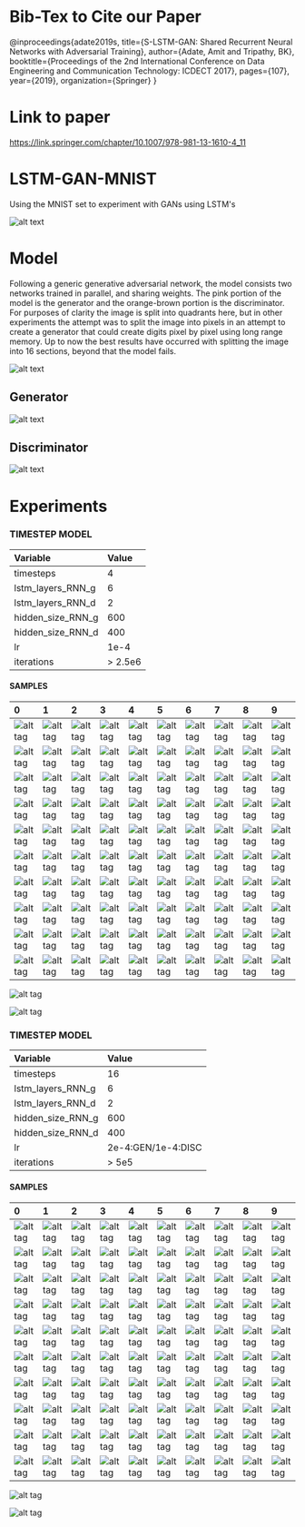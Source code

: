 # Bib-Tex to Cite our Paper 

@inproceedings{adate2019s,
  title={S-LSTM-GAN: Shared Recurrent Neural Networks with Adversarial Training},
  author={Adate, Amit and Tripathy, BK},
  booktitle={Proceedings of the 2nd International Conference on Data Engineering and Communication Technology: ICDECT 2017},
  pages={107},
  year={2019},
  organization={Springer}
}

# Link to paper 

https://link.springer.com/chapter/10.1007/978-981-13-1610-4_11


# LSTM-GAN-MNIST

Using the MNIST set to experiment with GANs using LSTM's 

![alt text](https://github.com/jarmstrong2/RNN_GAN_experiment/blob/master/images/faster_transition_smaller.gif)

Model
=====
Following a generic generative adversarial network, the model consists two networks trained in parallel, and sharing weights.
The pink portion of the model is the generator and the orange-brown portion is the discriminator. For purposes of clarity the image is
split into quadrants here, but in other experiments the attempt was to split the image into pixels in an attempt to create a 
generator that could create digits pixel by pixel using long range memory. Up to now the best results have occurred with splitting
the image into 16 sections, beyond that the model fails.

![alt text](https://github.com/amitadate/S-LSTM-GAN-MNIST/blob/master/images/model_diagram.jpg)

Generator
---------
![alt text](https://github.com/amitadate/S-LSTM-GAN-MNIST/blob/master/images/model_diagram_gen.jpg)

Discriminator
---------
![alt text](https://github.com/amitadate/S-LSTM-GAN-MNIST/blob/master/images/model_diagram_disc.jpg)

Experiments
=====

### TIMESTEP MODEL

| Variable          | Value     |
| :---------------- | :---------|
| timesteps         | 4         |
| lstm_layers_RNN_g | 6        |
| lstm_layers_RNN_d | 2         |
| hidden_size_RNN_g | 600       |
| hidden_size_RNN_d | 400       |
| lr                | 1e-4    |
| iterations        | > 2.5e6       |

#### SAMPLES

|0|1|2|3|4|5|6|7|8|9|
|:---|:---|:---|:---|:---|:---|:---|:---|:---|:---|
|![alt tag](atsteps4/im0_1.png)|![alt tag](atsteps4/im1_1.png)|![alt tag](atsteps4/im2_1.png)|![alt tag](atsteps4/im3_1.png)|![alt tag](atsteps4/im4_1.png)|![alt tag](atsteps4/im5_1.png)|![alt tag](atsteps4/im6_1.png)|![alt tag](atsteps4/im7_1.png)|![alt tag](atsteps4/im8_1.png)|![alt tag](atsteps4/im9_1.png)|
|![alt tag](atsteps4/im0_2.png)|![alt tag](atsteps4/im1_2.png)|![alt tag](atsteps4/im2_2.png)|![alt tag](atsteps4/im3_2.png)|![alt tag](atsteps4/im4_2.png)|![alt tag](atsteps4/im5_2.png)|![alt tag](atsteps4/im6_2.png)|![alt tag](atsteps4/im7_2.png)|![alt tag](atsteps4/im8_2.png)|![alt tag](atsteps4/im9_2.png)|
|![alt tag](atsteps4/im0_3.png)|![alt tag](atsteps4/im1_3.png)|![alt tag](atsteps4/im2_3.png)|![alt tag](atsteps4/im3_3.png)|![alt tag](atsteps4/im4_3.png)|![alt tag](atsteps4/im5_3.png)|![alt tag](atsteps4/im6_3.png)|![alt tag](atsteps4/im7_3.png)|![alt tag](atsteps4/im8_3.png)|![alt tag](atsteps4/im9_3.png)|
|![alt tag](atsteps4/im0_4.png)|![alt tag](atsteps4/im1_4.png)|![alt tag](atsteps4/im2_4.png)|![alt tag](atsteps4/im3_4.png)|![alt tag](atsteps4/im4_4.png)|![alt tag](atsteps4/im5_4.png)|![alt tag](atsteps4/im6_4.png)|![alt tag](atsteps4/im7_4.png)|![alt tag](atsteps4/im8_4.png)|![alt tag](atsteps4/im9_4.png)|
|![alt tag](atsteps4/im0_5.png)|![alt tag](atsteps4/im1_5.png)|![alt tag](atsteps4/im2_5.png)|![alt tag](atsteps4/im3_5.png)|![alt tag](atsteps4/im4_5.png)|![alt tag](atsteps4/im5_5.png)|![alt tag](atsteps4/im6_5.png)|![alt tag](atsteps4/im7_5.png)|![alt tag](atsteps4/im8_5.png)|![alt tag](atsteps4/im9_5.png)|
|![alt tag](atsteps4/im0_6.png)|![alt tag](atsteps4/im1_6.png)|![alt tag](atsteps4/im2_6.png)|![alt tag](atsteps4/im3_6.png)|![alt tag](atsteps4/im4_6.png)|![alt tag](atsteps4/im5_6.png)|![alt tag](atsteps4/im6_6.png)|![alt tag](atsteps4/im7_6.png)|![alt tag](atsteps4/im8_6.png)|![alt tag](atsteps4/im9_6.png)|
|![alt tag](atsteps4/im0_7.png)|![alt tag](atsteps4/im1_7.png)|![alt tag](atsteps4/im2_7.png)|![alt tag](atsteps4/im3_7.png)|![alt tag](atsteps4/im4_7.png)|![alt tag](atsteps4/im5_7.png)|![alt tag](atsteps4/im6_7.png)|![alt tag](atsteps4/im7_7.png)|![alt tag](atsteps4/im8_7.png)|![alt tag](atsteps4/im9_7.png)|
|![alt tag](atsteps4/im0_8.png)|![alt tag](atsteps4/im1_8.png)|![alt tag](atsteps4/im2_8.png)|![alt tag](atsteps4/im3_8.png)|![alt tag](atsteps4/im4_8.png)|![alt tag](atsteps4/im5_8.png)|![alt tag](atsteps4/im6_8.png)|![alt tag](atsteps4/im7_8.png)|![alt tag](atsteps4/im8_8.png)|![alt tag](atsteps4/im9_8.png)|
|![alt tag](atsteps4/im0_9.png)|![alt tag](atsteps4/im1_9.png)|![alt tag](atsteps4/im2_9.png)|![alt tag](atsteps4/im3_9.png)|![alt tag](atsteps4/im4_9.png)|![alt tag](atsteps4/im5_9.png)|![alt tag](atsteps4/im6_9.png)|![alt tag](atsteps4/im7_9.png)|![alt tag](atsteps4/im8_9.png)|![alt tag](atsteps4/im9_9.png)|
|![alt tag](atsteps4/im0_10.png)|![alt tag](atsteps4/im1_10.png)|![alt tag](atsteps4/im2_10.png)|![alt tag](atsteps4/im3_10.png)|![alt tag](atsteps4/im4_10.png)|![alt tag](atsteps4/im5_10.png)|![alt tag](atsteps4/im6_10.png)|![alt tag](atsteps4/im7_10.png)|![alt tag](atsteps4/im8_10.png)|![alt tag](atsteps4/im9_10.png)|

![alt tag](atsteps4/loss_full_aug_8.png)

![alt tag](atsteps4/classification_full_aug_8.png)

### TIMESTEP MODEL

| Variable          | Value     |
| :---------------- | :---------|
| timesteps         | 16         |
| lstm_layers_RNN_g | 6        |
| lstm_layers_RNN_d | 2         |
| hidden_size_RNN_g | 600       |
| hidden_size_RNN_d | 400       |
| lr                | 2e-4:GEN/1e-4:DISC    |
| iterations        | > 5e5       |

#### SAMPLES

|0|1|2|3|4|5|6|7|8|9|
|:---|:---|:---|:---|:---|:---|:---|:---|:---|:---|
|![alt tag](atsteps16/im0_0.png)|![alt tag](atsteps16/im1_0.png)|![alt tag](atsteps16/im2_0.png)|![alt tag](atsteps16/im3_0.png)|![alt tag](atsteps16/im4_0.png)|![alt tag](atsteps16/im5_0.png)|![alt tag](atsteps16/im6_0.png)|![alt tag](atsteps16/im7_0.png)|![alt tag](atsteps16/im8_0.png)|![alt tag](atsteps16/im9_0.png)|
|![alt tag](atsteps16/im0_1.png)|![alt tag](atsteps16/im1_1.png)|![alt tag](atsteps16/im2_1.png)|![alt tag](atsteps16/im3_1.png)|![alt tag](atsteps16/im4_1.png)|![alt tag](atsteps16/im5_1.png)|![alt tag](atsteps16/im6_1.png)|![alt tag](atsteps16/im7_1.png)|![alt tag](atsteps16/im8_1.png)|![alt tag](atsteps16/im9_1.png)|
|![alt tag](atsteps16/im0_2.png)|![alt tag](atsteps16/im1_2.png)|![alt tag](atsteps16/im2_2.png)|![alt tag](atsteps16/im3_2.png)|![alt tag](atsteps16/im4_2.png)|![alt tag](atsteps16/im5_2.png)|![alt tag](atsteps16/im6_2.png)|![alt tag](atsteps16/im7_2.png)|![alt tag](atsteps16/im8_2.png)|![alt tag](atsteps16/im9_2.png)|
|![alt tag](atsteps16/im0_3.png)|![alt tag](atsteps16/im1_3.png)|![alt tag](atsteps16/im2_3.png)|![alt tag](atsteps16/im3_3.png)|![alt tag](atsteps16/im4_3.png)|![alt tag](atsteps16/im5_3.png)|![alt tag](atsteps16/im6_3.png)|![alt tag](atsteps16/im7_3.png)|![alt tag](atsteps16/im8_3.png)|![alt tag](atsteps16/im9_3.png)|
|![alt tag](atsteps16/im0_4.png)|![alt tag](atsteps16/im1_4.png)|![alt tag](atsteps16/im2_4.png)|![alt tag](atsteps16/im3_4.png)|![alt tag](atsteps16/im4_4.png)|![alt tag](atsteps16/im5_4.png)|![alt tag](atsteps16/im6_4.png)|![alt tag](atsteps16/im7_4.png)|![alt tag](atsteps16/im8_4.png)|![alt tag](atsteps16/im9_4.png)|
|![alt tag](atsteps16/im0_5.png)|![alt tag](atsteps16/im1_5.png)|![alt tag](atsteps16/im2_5.png)|![alt tag](atsteps16/im3_5.png)|![alt tag](atsteps16/im4_5.png)|![alt tag](atsteps16/im5_5.png)|![alt tag](atsteps16/im6_5.png)|![alt tag](atsteps16/im7_5.png)|![alt tag](atsteps16/im8_5.png)|![alt tag](atsteps16/im9_5.png)|
|![alt tag](atsteps16/im0_6.png)|![alt tag](atsteps16/im1_6.png)|![alt tag](atsteps16/im2_6.png)|![alt tag](atsteps16/im3_6.png)|![alt tag](atsteps16/im4_6.png)|![alt tag](atsteps16/im5_6.png)|![alt tag](atsteps16/im6_6.png)|![alt tag](atsteps16/im7_6.png)|![alt tag](atsteps16/im8_6.png)|![alt tag](atsteps16/im9_6.png)|
|![alt tag](atsteps16/im0_7.png)|![alt tag](atsteps16/im1_7.png)|![alt tag](atsteps16/im2_7.png)|![alt tag](atsteps16/im3_7.png)|![alt tag](atsteps16/im4_7.png)|![alt tag](atsteps16/im5_7.png)|![alt tag](atsteps16/im6_7.png)|![alt tag](atsteps16/im7_7.png)|![alt tag](atsteps16/im8_7.png)|![alt tag](atsteps16/im9_7.png)|
|![alt tag](atsteps16/im0_8.png)|![alt tag](atsteps16/im1_8.png)|![alt tag](atsteps16/im2_8.png)|![alt tag](atsteps16/im3_8.png)|![alt tag](atsteps16/im4_8.png)|![alt tag](atsteps16/im5_8.png)|![alt tag](atsteps16/im6_8.png)|![alt tag](atsteps16/im7_8.png)|![alt tag](atsteps16/im8_8.png)|![alt tag](atsteps16/im9_8.png)|
|![alt tag](atsteps16/im0_9.png)|![alt tag](atsteps16/im1_9.png)|![alt tag](atsteps16/im2_9.png)|![alt tag](atsteps16/im3_9.png)|![alt tag](atsteps16/im4_9.png)|![alt tag](atsteps16/im5_9.png)|![alt tag](atsteps16/im6_9.png)|![alt tag](atsteps16/im7_9.png)|![alt tag](atsteps16/im8_9.png)|![alt tag](atsteps16/im9_9.png)|

![alt tag](atsteps16/loss_sep_4_18.png)

![alt tag](atsteps16/classification_sep_4_18.png)
